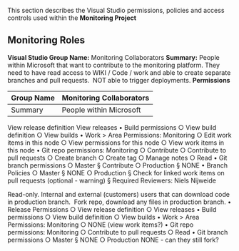 This section describes the Visual Studio permissions, policies and access controls used within the **Monitoring Project**

## Monitoring Roles
**Visual Studio Group Name:**  Monitoring Collaborators
**Summary:** People within Microsoft that want to contribute to the monitoring platform. They need to have read access to WIKI / Code / work and able to create separate branches and pull requests.  NOT able to trigger deployments.
**Permissions**  

| Group Name | Monitoring Collaborators |
| -- | -- |
| Summary | People within Microsoft |

View release definition
View releases
	• Build permissions
		○ View build definition
		○ View builds
	• Work > Area Permissions: Monitoring
		○ Edit work items in this node
		○ View permissions for this node
		○ View work items in this node
	• Git repo permissions: Monitoring
		○ Contribute
		○ Contribute to pull requests
		○ Create branch
		○ Create tag
		○ Manage notes
		○ Read
	• Git branch permissions
		○ Master
			§ Contribute
		○ Production
			§ NONE
	• Branch Policies
		○ Master
			§ NONE
		○ Production
			§ Check for linked work items on pull requests (optional - warning)
			§ Required Reviewers: Niels Nijweide

Read-only. Internal and external (customers) users that can download code in production branch.  Fork repo, download any files in production branch.
	• Release Permissions
		○ View release definition
		○ View releases
	• Build permissions
		○ View build definition
		○ View builds
	• Work > Area Permissions: Monitoring
		○ NONE (view work items?)
	• Git repo permissions: Monitoring
		○ Contribute to pull requests
		○ Read
	• Git branch permissions
		○ Master
			§ NONE
		○ Production
NONE - can they still fork?